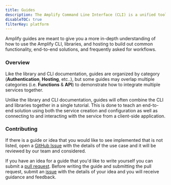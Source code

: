 ```yaml
---
title: Guides
description: The Amplify Command Line Interface (CLI) is a unified toolchain to create, integrate, and manage the AWS cloud services for your app. The CLI is category-based with best practices built in. 
disableTOC: true
filterKey: platform
---
```


Amplify guides are meant to give you a more in-depth understanding of how to use the Amplify CLI, libraries, and hosting to build out common functionality, end-to-end solutions, and frequently asked for workflows.

### Overview

Like the library and CLI documentation, guides are organized by category (__Authentication__, __Hosting__, etc..), but some guides may overlap multiple categories (i.e. __Functions__ & __API__) to demonstrate how to integrate multiple services together.

Unlike the library and CLI documentation, guides will often combine the CLI and libraries together in a single tutorial. This is done to teach an end-to-end solution using both the service creation and configuration as well as connecting to and interacting with the service from a client-side application.

### Contributing

If there is a guide or idea that you would like to see implemented that is not listed, open a [GitHub Issue](https://github.com/aws-amplify/docs/issues) with the details of the use case and it will be reviewed by our team and considered.

If you have an idea for a guide that you'd like to write yourself you can submit a [pull request](https://github.com/aws-amplify/docs/pulls). Before writing the guide and submitting the pull request, submit an [issue](https://github.com/aws-amplify/docs/issues) with the details of your idea and you will receive guidance and feedback.